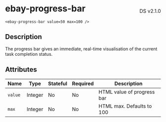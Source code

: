 <h1 style='display: flex; justify-content: space-between; align-items: center;'>
    <span>
        ebay-progress-bar
    </span>
    <span style='font-weight: normal; font-size: medium; margin-bottom: -15px;'>
        DS v2.1.0
    </span>
</h1>

```marko
<ebay-progress-bar value=50 max=100 />
```

## Description

The progress bar gives an immediate, real-time visualisation of the current task completion status.

## Attributes

| Name    | Type    | Stateful | Required | Description                |
| ------- | ------- | -------- | -------- | -------------------------- |
| `value` | Integer | No       | No       | HTML value of progress bar |
| `max`   | Integer | No       | No       | HTML max. Defaults to 100  |
